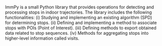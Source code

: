ImmPy is a small Python library that provides operations for detecting and processing stops in indoor trajectories.
The library includes the following functionalities:
(i) Studying and implementing an existing algorithm (SPD) for determining stops.
(ii) Defining and implementing a method to associate stops with POIs (Point of Interest).
(iii) Defining methods to export obtained data related to stop sequences.
(iv) Methods for aggregating stops into higher-level information called visits.